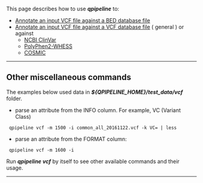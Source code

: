 
This page describes how to use **_qpipeline_** to:

* [Annotate an input VCF file against a BED database file](ANNOTATE_VCF_WITH_BED.md)
* [Annotate an input VCF file against a VCF database file](ANNOTATE_VCF_WITH_VCF.md) ( general ) or against
  * [NCBI ClinVar](NCBI_ClinVar.md)
  * [PolyPhen2-WHESS](POLYPHEN2-WHESS.md)
  * [COSMIC](COSMIC_VCF.md)
  

---
## Other miscellaneous commands 

The examples below used data in **_${QPIPELINE_HOME}/test_data/vcf_** folder.

* parse an attribute from the INFO column.  For example, VC (Variant Class)
```
 qpipeline vcf -m 1500 -i common_all_20161122.vcf -k VC= | less
```

* parse an attribute from the FORMAT column: 
```
 qpipeline vcf -m 1600 -i 
```

Run **_qpipeline vcf_** by itself to see other available commands and their usage.

---
